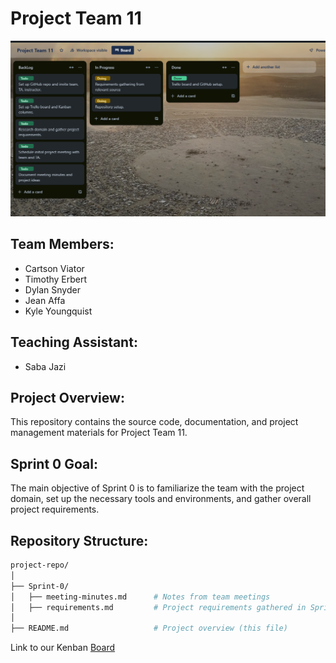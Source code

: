 # Project Team 11 

![alt text](image.png)

## Team Members:
- Cartson Viator
- Timothy Erbert
- Dylan Snyder
- Jean Affa
- Kyle Youngquist

## Teaching Assistant:
- Saba Jazi

## Project Overview:
This repository contains the source code, documentation, and project management materials for Project Team 11.

## Sprint 0 Goal:
The main objective of Sprint 0 is to familiarize the team with the project domain, set up the necessary tools and environments, and gather overall project requirements.

## Repository Structure:
```bash
project-repo/
│
├── Sprint-0/
│   ├── meeting-minutes.md      # Notes from team meetings
│   ├── requirements.md         # Project requirements gathered in Sprint 0
│
├── README.md                   # Project overview (this file)

```

Link to our Kenban [Board](https://trello.com/invite/b/66e4ab0efff9480e0a073512/ATTI84a94e58ccee003d9a23db8edf825de803303C81/project-team-11)